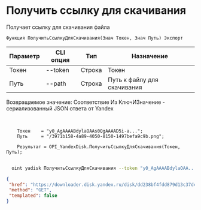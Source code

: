 ﻿---
sidebar_position: 6
---

# Получить ссылку для скачивания
 Получает ссылку для скачивания файла



`Функция ПолучитьСсылкуДляСкачивания(Знач Токен, Знач Путь) Экспорт`

  | Параметр | CLI опция | Тип | Назначение |
  |-|-|-|-|
  | Токен | --token | Строка | Токен |
  | Путь | --path | Строка | Путь к файлу для скачивания |

  
  Возвращаемое значение:   Соответствие Из КлючИЗначение - сериализованный JSON ответа от Yandex

<br/>




```bsl title="Пример кода"
    Токен    = "y0_AgAAAABdylaOAAs0QgAAAAD5i-a...";
    Путь     = "/3971b158-4a89-4050-8150-1497befa9c9b.png";

    Результат = OPI_YandexDisk.ПолучитьСсылкуДляСкачивания(Токен, Путь);
```



```sh title="Пример команды CLI"
    
  oint yadisk ПолучитьСсылкуДляСкачивания --token "y0_AgAAAABdylaOAA..." --path "/Альпака.png"

```

```json title="Результат"
{
 "href": "https://downloader.disk.yandex.ru/disk/dd238bf4fdd879d13c37dc6b404e14c84ab2186704d640ce6e8213a30318e641/6705a64e/gwThwhLBKYvLhQCNnqAHirWAoEC4dKsPFFzSTeWuFK5ceIUkIDC7fKzI6e0Ic1rFWZAX7ZAMHvmKl9PvgqcSEQ%3D%3D?uid=1573541518&filename=6605347b-a937-40bd-9d48-b1d480048e0d.png&disposition=attachment&hash=&limit=0&content_type=multipart&owner_uid=1573541518&fsize=2114023&hid=03d7263840468e281bd0b238a26e7d0d&media_type=image&tknv=v2&etag=9e0176f87f6565a22f78e0f9b39a4d78",
 "method": "GET",
 "templated": false
}
```
